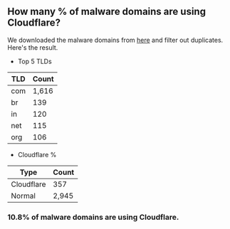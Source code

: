 ## How many % of malware domains are using Cloudflare?


We downloaded the malware domains from [here](https://urlhaus.abuse.ch) and filter out duplicates.
Here's the result.


[//]: # (start replacement)


- Top 5 TLDs

| TLD | Count |
| --- | --- |
| com | 1,616 |
| br | 139 |
| in | 120 |
| net | 115 |
| org | 106 |


- Cloudflare %

| Type | Count |
| --- | --- |
| Cloudflare | 357 |
| Normal | 2,945 |


### 10.8% of malware domains are using Cloudflare.